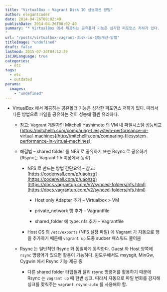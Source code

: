 ```yaml
---
title: "VirtualBox – Vagrant Disk IO 성능개선 방법"
author: elegantcoder
date: 2014-04-26T08:02:40
publishDate: 2014-04-26T08:02:40
summary: "* VirtualBox 에서 제공하는 공유폴더 기능은 심각한 퍼포먼스 저하가 있다.
"
url: "/posts/virtualbox-vagrant-disk-io-성능개선-방법"
titleImage: "undefined"
draft: false
lastmod: 2015-07-24T04:12:39
isCJKLanguage: true
categories:
  - etc
tags:
  - etc
  - outdated
params:
  images:
    - "undefined"
---
```

-   VirtualBox 에서 제공하는 공유폴더 기능은 심각한 퍼포먼스 저하가 있다. 따라서 다른 방법으로 파일을 공유하는 것이 성능에 훨씬 유리하다.
    
    -   참고: Vagrant 개발자인 Mitchell Hashimoto 의 VM 내 파일시스템 성능비교 [https://mitchellh.com/comparing-filesystem-performance-in-virtual-machines](http://mitchellh.com/comparing-filesystem-performance-in-virtual-machines)
        
    -   해결법 – shared folder 를 NFS 로 공유하기 또는 Rsync 로 공유하기 (Rsync는 Vagrant 1.5 이상에서 동작)
        
        -   NFS 로 만드는 방법 간단요약 – 참고: [https://coderwall.com/p/uaohzg](https://coderwall.com/p/uaohzg) [https://docs.vagrantup.com/v2/synced-folders/nfs.html](https://docs.vagrantup.com/v2/synced-folders/nfs.html)
            
            -   Host only Adapter 추가 – Virtualbox > VM
                
            -   private\_network 행 추가 – Vagrantfile
                
            -   shared\_folder 에 type: nfs 추가 – Vagrantfile
                
        -   Host OS 의 `/etc/exports` (NFS 설정 파일) 에 Vagrant 가 자동으로 행을 추가하기 때문에 `vagrant up` 도중 sudoer 패스워드 물어봄
            
    -   Rsync 는 일반적인 Rsync 와 동일하게 동작한다. Guest 와 Host 양쪽에 `rsync` 명령어가 있으면 활용이 가능하다. 윈도우에서도 msysgit, MinGw, Cygwin 에서 Rsync 기능 제공 중
        
        -   다른 shared folder 타입들과 달리 rsync 명령어를 활용하기 때문에 Rsync 는 `vagrant up` 때 한번 싱크. 따라서 자동으로 파일 변화를 감지해 싱크를 맞춰주는 `vagrant rsync-auto` 를 사용해야 함.